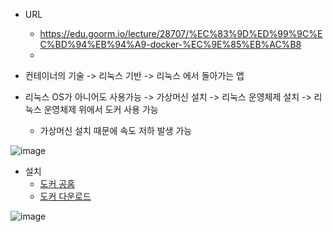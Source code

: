 - URL
	- https://edu.goorm.io/lecture/28707/%EC%83%9D%ED%99%9C%EC%BD%94%EB%94%A9-docker-%EC%9E%85%EB%AC%B8
	- 

- 컨테이너의 기술 -> 리눅스 기반 -> 리눅스 에서 돌아가는 앱
- 리눅스 OS가 아니어도 사용가능 -> 가상머신 설치 -> 리눅스 운영체제 설치 -> 리눅스 운영체제 위에서 도커 사용 가능
	- 가상머신 설치 때문에 속도 저하 발생 가능
	
![image](https://github.com/ohohdmswl/TIL/assets/132552661/8d9221b9-b043-494d-9176-74473c6768a7)

- 설치
	- [도커 공홈](https://www.docker.com/)
	- [도커 다운로드](https://www.docker.com/get-started/)

![image](https://github.com/ohohdmswl/TIL/assets/132552661/6d1ef9cf-44e3-4a9e-b54a-8d4577539733)


